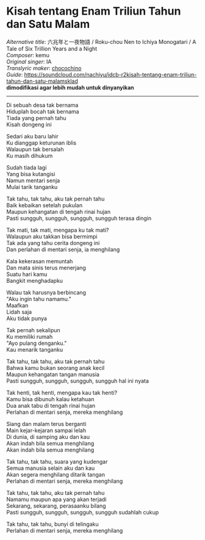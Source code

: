 # Kisah tentang Enam Triliun Tahun dan Satu Malam
_Alternative title_:  六兆年と一夜物語 / Roku-chou Nen to Ichiya Monogatari / A Tale of Six Trillion Years and a Night  
_Composer_: kemu  
_Original singer_: IA  
_Translyric maker_: [chocochino](http://soundcloud.com/chocochino)  
_Guide_: <https://soundcloud.com/nachiyu/idcb-r2kisah-tentang-enam-triliun-tahun-dan-satu-malamsklad>  
**dimodifikasi agar lebih mudah untuk dinyanyikan**  

---

Di sebuah desa tak bernama  
Hiduplah bocah tak bernama  
Tiada yang pernah tahu  
Kisah dongeng ini  

Sedari aku baru lahir  
Ku dianggap keturunan iblis  
Walaupun tak bersalah  
Ku masih dihukum  

Sudah tiada lagi  
Yang bisa kutangisi  
Namun mentari senja  
Mulai tarik tanganku  

Tak tahu, tak tahu, aku tak pernah tahu  
Baik kebaikan setelah pukulan  
Maupun kehangatan di tengah rinai hujan  
Pasti sungguh, sungguh, sungguh, sungguh terasa dingin  

Tak mati, tak mati, mengapa ku tak mati?  
Walaupun aku takkan bisa bermimpi  
Tak ada yang tahu cerita dongeng ini  
Dan perlahan di mentari senja, ia menghilang  

Kala kekerasan memuntah  
Dan mata sinis terus menerjang  
Suatu hari kamu  
Bangkit menghadapku  

Walau tak harusnya berbincang  
"Aku ingin tahu namamu."  
Maafkan  
Lidah saja  
Aku tidak punya  

Tak pernah sekalipun  
Ku memiliki rumah  
"Ayo pulang denganku."  
Kau menarik tanganku  

Tak tahu, tak tahu, aku tak pernah tahu  
Bahwa kamu bukan seorang anak kecil  
Maupun kehangatan tangan manusia  
Pasti sungguh, sungguh, sungguh, sungguh hal ini nyata  

Tak henti, tak henti, mengapa kau tak henti?  
Kamu bisa dibunuh kalau ketahuan  
Dua anak tabu di tengah rinai hujan  
Perlahan di mentari senja, mereka menghilang  

Siang dan malam terus berganti  
Main kejar-kejaran sampai lelah  
Di dunia, di samping aku dan kau  
Akan indah bila semua menghilang  
Akan indah bila semua menghilang  

Tak tahu, tak tahu, suara yang kudengar  
Semua manusia selain aku dan kau  
Akan segera menghilang ditarik tangan  
Perlahan di mentari senja, mereka menghilang  

Tak tahu, tak tahu, aku tak pernah tahu  
Namamu maupun apa yang akan terjadi  
Sekarang, sekarang, perasaanku bilang  
Pasti sungguh, sungguh, sungguh, sungguh sudahlah cukup  

Tak tahu, tak tahu, bunyi di telingaku  
Perlahan di mentari senja, mereka menghilang  